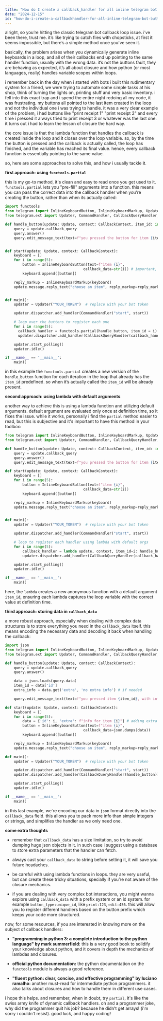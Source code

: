 ```yaml
---
title: "How do I create a callback_handler for all inline telegram bot buttons created in a loop?"
date: "2024-12-15"
id: "how-do-i-create-a-callbackhandler-for-all-inline-telegram-bot-buttons-created-in-a-loop"
---
```


alright, so you’re hitting the classic telegram bot callback loop issue. i’ve been there, trust me. it’s like trying to catch flies with chopsticks, at first it seems impossible, but there’s a simple method once you've seen it.

basically, the problem arises when you dynamically generate inline keyboards in a loop, and all of their callbacks end up pointing to the same handler function, usually with the wrong data. it’s not the buttons fault, they are behaving as expected, it’s all about closure and how python (or most languages, really) handles variable scopes within loops.

i remember back in the day when i started with bots i built this rudimentary system for a friend, we were trying to automate some simple tasks at his shop, think of turning the lights on, printing stuff and very basic inventory. i fell into this exact trap and i spend the entire night redoing all my code, it was frustrating. my buttons all pointed to the last item created in the loop and not the individual one i was trying to handle. it was a very clear example of the problem, i had buttons like "print receipt 1" "print receipt 2" and every time i pressed it always tried to print receipt 3 or whatever was the last one. it turns out i had to learn the lesson of closure the hard way.

the core issue is that the lambda function that handles the callback is created inside the loop and it closes over the loop variable. so, by the time the button is pressed and the callback is actually called, the loop has finished, and the variable has reached its final value. hence, every callback function is essentially pointing to the same value.

so, here are some approaches to solve this, and how i usually tackle it.

**first approach: using `functools.partial`**

this is my go-to method, it's clean and easy to read once you get used to it. `functools.partial` lets you "pre-fill" arguments into a function. this means you can pass the correct data into the callback handler when you’re creating the button, rather than when its actually called:

```python
import functools
from telegram import InlineKeyboardButton, InlineKeyboardMarkup, Update
from telegram.ext import Updater, CommandHandler, CallbackQueryHandler, CallbackContext

def handle_button(update: Update, context: CallbackContext, item_id: int):
    query = update.callback_query
    query.answer()
    query.edit_message_text(text=f"you pressed the button for item {item_id}")


def start(update: Update, context: CallbackContext):
    keyboard = []
    for i in range(5):
        button = InlineKeyboardButton(text=f"item {i}",
                                    callback_data=str(i)) # important, cast to string for safety
        keyboard.append([button])

    reply_markup = InlineKeyboardMarkup(keyboard)
    update.message.reply_text("choose an item", reply_markup=reply_markup)


def main():
    updater = Updater("YOUR_TOKEN")  # replace with your bot token

    updater.dispatcher.add_handler(CommandHandler("start", start))

    # loop over the buttons to register each one
    for i in range(5):
      callback_handler = functools.partial(handle_button, item_id = i)
      updater.dispatcher.add_handler(CallbackQueryHandler(callback_handler, pattern=str(i)))

    updater.start_polling()
    updater.idle()

if __name__ == '__main__':
    main()
```

in this example the `functools.partial` creates a new version of the `handle_button` function for each iteration in the loop that already has the `item_id` predefined. so when it’s actually called the `item_id` will be already present.

**second approach: using lambda with default arguments**

another way to achieve this is using a lambda function and utilizing default arguments. default argument are evaluated only once at definition time, so it fixes the issue. while it works, personally i find the `partial` method easier to read, but this is subjective and it's important to have this method in your toolbox:

```python
from telegram import InlineKeyboardButton, InlineKeyboardMarkup, Update
from telegram.ext import Updater, CommandHandler, CallbackQueryHandler, CallbackContext

def handle_button(update: Update, context: CallbackContext, item_id: int):
    query = update.callback_query
    query.answer()
    query.edit_message_text(text=f"you pressed the button for item {item_id}")

def start(update: Update, context: CallbackContext):
    keyboard = []
    for i in range(5):
        button = InlineKeyboardButton(text=f"item {i}",
                                    callback_data=str(i))
        keyboard.append([button])

    reply_markup = InlineKeyboardMarkup(keyboard)
    update.message.reply_text("choose an item", reply_markup=reply_markup)


def main():
    updater = Updater("YOUR_TOKEN")  # replace with your bot token

    updater.dispatcher.add_handler(CommandHandler("start", start))

    # loop to register each handler using lambda with default args
    for i in range(5):
        callback_handler = lambda update, context, item_id=i: handle_button(update, context, item_id)
        updater.dispatcher.add_handler(CallbackQueryHandler(callback_handler, pattern=str(i)))

    updater.start_polling()
    updater.idle()

if __name__ == '__main__':
    main()
```

here, the `lambda` creates a new anonymous function with a default argument `item_id`, ensuring each lambda captures the loop variable with the correct value at definition time.

**third approach: storing data in `callback_data`**

a more robust approach, especially when dealing with complex data structures is to store everything you need in the `callback_data` itself. this means encoding the necessary data and decoding it back when handling the callback:

```python
import json
from telegram import InlineKeyboardButton, InlineKeyboardMarkup, Update
from telegram.ext import Updater, CommandHandler, CallbackQueryHandler, CallbackContext

def handle_button(update: Update, context: CallbackContext):
    query = update.callback_query
    query.answer()

    data = json.loads(query.data)
    item_id = data['id']
    extra_info = data.get('extra', 'no extra info') # if needed

    query.edit_message_text(text=f"you pressed item {item_id}, with info: {extra_info}")

def start(update: Update, context: CallbackContext):
    keyboard = []
    for i in range(5):
        data = {'id': i, 'extra': f"info for item {i}"} # adding extra data
        button = InlineKeyboardButton(text=f"item {i}",
                                    callback_data=json.dumps(data))
        keyboard.append([button])

    reply_markup = InlineKeyboardMarkup(keyboard)
    update.message.reply_text("choose an item", reply_markup=reply_markup)

def main():
    updater = Updater("YOUR_TOKEN")  # replace with your bot token

    updater.dispatcher.add_handler(CommandHandler("start", start))
    updater.dispatcher.add_handler(CallbackQueryHandler(handle_button)) # only one handler needed

    updater.start_polling()
    updater.idle()

if __name__ == '__main__':
    main()
```

in this last example, we're encoding our data in `json` format directly into the `callback_data` field. this allows you to pack more info than simple integers or strings, and simplifies the handler as we only need one.

**some extra thoughts**

*   remember that `callback_data` has a size limitation, so try to avoid dumping huge json objects in it. in such case i suggest using a database to store extra parameters that the handler can fetch.

*   always cast your `callback_data` to string before setting it, it will save you future headaches.

*   be careful with using lambda functions in loops. they are very useful, but can create these tricky situations, specially if you’re not aware of the closure mechanics.

*   if you are dealing with very complex bot interactions, you might wanna explore using `callback_data` with a prefix system or an id system. for example `button_type:unique_id`, like `print:123`, `edit:456`. this will allow you to register different handlers based on the button prefix which keeps your code more structured.

now, for some resources, if you are interested in knowing more on the subject of callback handlers:

*   **"programming in python 3: a complete introduction to the python language" by mark summerfield:** this is a very good book to solidify your knowledge about python, and it covers in depth the mechanics of lambdas and closures.

*   **official python documentation:** the python documentation on the `functools` module is always a good reference.

*   **"fluent python: clear, concise, and effective programming" by luciano ramalho:** another must-read for intermediate python programmers. it also talks about closures and how to handle them in different use cases.

i hope this helps. and remember, when in doubt, try `partial`, it's like the swiss army knife of dynamic callback handlers. oh and a programmer joke, why did the programmer quit his job? because he didn't get arrays! (i'm sorry i couldn't resist). good luck, and happy coding!
